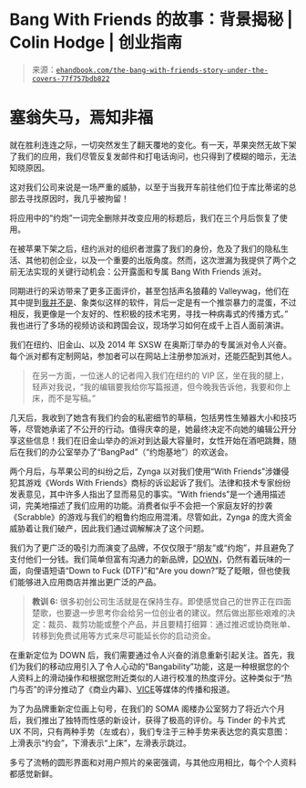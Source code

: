 <!--yml

category: 未分类

date: 2024-05-27 15:08:09

-->

# Bang With Friends 的故事：背景揭秘 | Colin Hodge | 创业指南

> 来源：[`ehandbook.com/the-bang-with-friends-story-under-the-covers-77f757bdb822`](https://ehandbook.com/the-bang-with-friends-story-under-the-covers-77f757bdb822)

# 塞翁失马，焉知非福

就在胜利连连之际，一切突然发生了翻天覆地的变化。有一天，苹果突然无故下架了我们的应用，我们尽管反复发邮件和打电话询问，也只得到了模糊的暗示，无法知晓原因。

这对我们公司来说是一场严重的威胁，以至于当我开车前往他们位于库比蒂诺的总部去寻找原因时，我几乎被拘留！

将应用中的“约炮”一词完全删除并改变应用的标题后，我们在三个月后恢复了使用。

在被苹果下架之后，纽约派对的组织者泄露了我们的身份，危及了我们的隐私生活、其他初创企业，以及一个重要的出版角度。然而，这次泄漏为我提供了两个之前无法实现的关键行动机会：公开露面和专属 Bang With Friends 派对。

同期进行的采访带来了更多正面评价，甚至包括声名狼藉的 Valleywag，他们在其中提到[我并不是](https://valleywag.gawker.com/meet-the-28-year-old-ceo-of-bang-with-friends-509602077)、象类似这样的软件，背后一定是有一个推崇暴力的混蛋，不过相反，我更像是一个友好的、性积极的技术宅男，寻找一种病毒式的传播方式。” 我也进行了多场的视频访谈和跨国会议，现场学习如何在成千上百人面前演讲。

我们在纽约、旧金山、以及 2014 年 SXSW 在奥斯汀举办的专属派对令人兴奋。每个派对都有定制网站，参加者可以在网站上注册参加派对，还能匹配到其他人。

> 在另一方面，一位迷人的记者闯入我们在纽约的 VIP 区，坐在我的腿上，轻声对我说，“我的编辑要我给你写篇报道，但今晚我告诉他，我要和你上床，而不是写稿。”

几天后，我收到了她含有我们约会的私密细节的草稿，包括男性生殖器大小和技巧等，尽管她承诺了不公开的行动。值得庆幸的是，她最终决定不向她的编辑公开分享这些信息！我们在旧金山举办的派对到达最大容量时，女性开始在酒吧跳舞，随后在我们的办公室举办了“BangPad”（“约炮基地”）的欢送会。

两个月后，与苹果公司的纠纷之后，Zynga 以对我们使用“With Friends”涉嫌侵犯其游戏《Words With Friends》商标的诉讼起诉了我们。法律和技术专家纷纷发表意见，其中许多人指出了显而易见的事实。“With friends”是一个通用描述词，完美地描述了我们应用的功能。消费者似乎不会把一个家庭友好的抄袭《Scrabble》的游戏与我们的粗鲁约炮应用混淆。尽管如此，Zynga 的庞大资金威胁着让我们破产，因此我们通过调解解决了这个问题。

我们为了更广泛的吸引力而演变了品牌，不仅仅限于“朋友”或“约炮”，并且避免了支付他们一分钱。我们简单但富有沟通力的新品牌，[DOWN](https://www.downapp.com/)，仍然有着玩味的一面，向俚语短语“Down to Fuck (DTF)”和“Are you down?”眨了眨眼，但也使我们能够进入应用商店并推出更广泛的产品。

> **教训 6:** 很多初创公司生活就是在保持生存。即使感觉自己的世界正在四面楚歌，也要退一步思考你会给另一位创业者的建议。然后做出那些艰难的决定：裁员、裁剪功能或整个产品，并且要精打细算：通过推迟或协商账单、转移到免费试用等方式来尽可能延长你的启动资金。

在重新定位为 DOWN 后，我们需要通过令人兴奋的消息重新引起关注。首先，我们为我们的移动应用引入了令人心动的“Bangability”功能，这是一种根据您的个人资料上的滑动操作和根据您附近类似的人进行校准的热度评分。这种类似于“热门与否”的评分推动了《商业内幕》、[VICE](https://www.vice.com/en/article/533e4n/bangability-a-klout-score-for-bang-with-friends)等媒体的传播和报道。

为了为品牌重新定位画上句号，在我们的 SOMA 阁楼办公室努力了将近六个月后，我们推出了独特而性感的新设计，获得了极高的评价。与 Tinder 的卡片式 UX 不同，只有两种手势（左或右），我们专注于三种手势来表达您的真实意图：上滑表示“约会”，下滑表示“上床”，左滑表示跳过。

多亏了流畅的圆形界面和对用户照片的亲密强调，与其他应用相比，每个个人资料都感觉新鲜。
